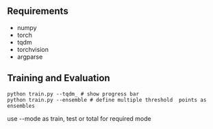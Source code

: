 
## Requirements

- numpy
- torch
- tqdm
- torchvision
- argparse


## Training and Evaluation
    
    python train.py --tqdm_ # show progress bar
    python train.py --ensemble # define multiple threshold  points as ensembles

use --mode as train, test or total for required mode

